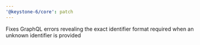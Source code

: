 ```yaml
---
'@keystone-6/core': patch
---
```


Fixes GraphQL errors revealing the exact identifier format required when an unknown identifier is provided
